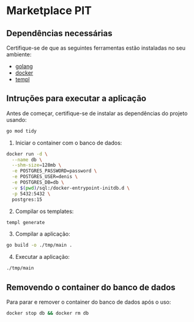 # Marketplace PIT

## Dependências necessárias

Certifique-se de que as seguintes ferramentas estão instaladas no seu ambiente:

* [golang](https://go.dev/doc/install) 
* [docker](https://docs.docker.com/get-started/get-docker/)
* [templ](https://templ.guide/quick-start/installation/)

## Intruções para executar a aplicação

Antes de começar, certifique-se de instalar as dependências do projeto usando:

```sh
go mod tidy
```

1. Iniciar o container com o banco de dados:

```sh
docker run -d \
  --name db \
  --shm-size=128mb \
  -e POSTGRES_PASSWORD=password \
  -e POSTGRES_USER=denis \
  -e POSTGRES_DB=db \
  -v $(pwd)/sql:/docker-entrypoint-initdb.d \
  -p 5432:5432 \
  postgres:15
```

2. Compilar os templates:

```sh
templ generate
```
3. Compilar a aplicação:

```sh
go build -o ./tmp/main .
```
4. Executar a aplicação:

```sh
./tmp/main
```
## Removendo o container do banco de dados

Para parar e remover o container do banco de dados após o uso:

```sh
docker stop db && docker rm db
```
